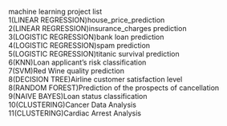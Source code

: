machine learning project list  
1(LINEAR REGRESSION)house_price_prediction  
2(LINEAR REGRESSION)insurance_charges prediction  
3(LOGISTIC REGRESSION)bank loan prediction  
4(LOGISTIC REGRESSION)spam prediction  
5(LOGISTIC REGRESSION)titanic survival prediction  
6(KNN)Loan applicant’s risk classification  
7(SVM)Red Wine quality prediction  
8(DECISION TREE)Airline customer satisfaction level  
8(RANDOM FOREST)Prediction of the prospects of cancellation  
9(NAIVE BAYES)Loan status classification  
10(CLUSTERING)Cancer Data Analysis  
11(CLUSTERING)Cardiac Arrest Analysis  
